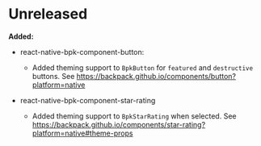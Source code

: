 # Unreleased

**Added:**

- react-native-bpk-component-button:
  - Added theming support to `BpkButton` for `featured` and `destructive` buttons. See https://backpack.github.io/components/button?platform=native

- react-native-bpk-component-star-rating
  - Added theming support to `BpkStarRating` when selected. See https://backpack.github.io/components/star-rating?platform=native#theme-props
